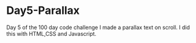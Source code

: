 # Day5-Parallax
Day 5 of the 100 day code challenge I made a parallax text on scroll. I did this with HTML,CSS and Javascript. 

